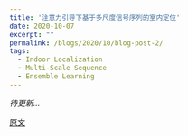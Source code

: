 ```yaml
---
title: '注意力引导下基于多尺度信号序列的室内定位'
date: 2020-10-07
excerpt: ""
permalink: /blogs/2020/10/blog-post-2/
tags:
  - Indoor Localization
  - Multi-Scale Sequence
  - Ensemble Learning
---
```


*待更新...*

[原文](https://zhuanlan.zhihu.com/p/231161339)
